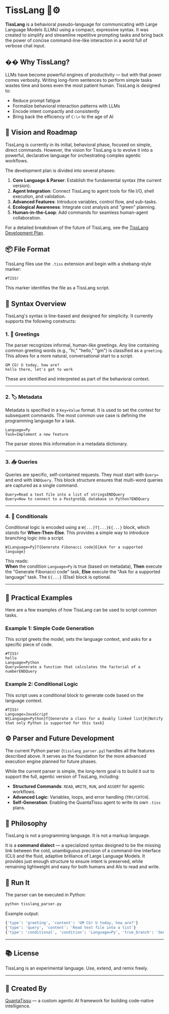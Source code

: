 # TissLang 🦰⚙️

**TissLang** is a behavioral pseudo-language for communicating with Large Language Models (LLMs) using a compact, expressive syntax. It was created to simplify and streamline repetitive prompting tasks and bring back the power of concise command-line-like interaction in a world full of verbose chat input.

## �� Why TissLang?

LLMs have become powerful engines of productivity — but with that power comes verbosity. Writing long-form sentences to perform simple tasks wastes time and bores even the most patient human. TissLang is designed to:

- Reduce prompt fatigue
- Formalize behavioral interaction patterns with LLMs
- Encode intent compactly and consistently
- Bring back the efficiency of `C:\>` to the age of AI

## 🚀 Vision and Roadmap

TissLang is currently in its initial, behavioral phase, focused on simple, direct commands. However, the vision for TissLang is to evolve it into a powerful, declarative language for orchestrating complex agentic workflows.

The development plan is divided into several phases:
1.  **Core Language & Parser**: Establish the fundamental syntax (the current version).
2.  **Agent Integration**: Connect TissLang to agent tools for file I/O, shell execution, and validation.
3.  **Advanced Features**: Introduce variables, control flow, and sub-tasks.
4.  **Ecological Awareness**: Integrate cost analysis and "green" planning.
5.  **Human-in-the-Loop**: Add commands for seamless human-agent collaboration.

For a detailed breakdown of the future of TissLang, see the [TissLang Development Plan](TissLang_plan.md).

## 📦 File Format

TissLang files use the `.tiss` extension and begin with a shebang-style marker:

```tiss
#TISS!
```

This marker identifies the file as a TissLang script.

## 🧠 Syntax Overview

TissLang's syntax is line-based and designed for simplicity. It currently supports the following constructs:

### 1. 👋 Greetings

The parser recognizes informal, human-like greetings. Any line containing common greeting words (e.g., "hi," "hello," "gm") is classified as a `greeting`. This allows for a more natural, conversational start to a script.

```tiss
GM CG! U today, how are?
hello there, let's get to work
```

These are identified and interpreted as part of the behavioral context.

---

### 2. 🏷️ Metadata

Metadata is specified in a `Key=Value` format. It is used to set the context for subsequent commands. The most common use case is defining the programming language for a task.

```tiss
Language=Py
Task=Implement a new feature
```

The parser stores this information in a metadata dictionary.

---

### 3. 📥 Queries

Queries are specific, self-contained requests. They must start with `Query=` and end with `ENDQuery`. This block structure ensures that multi-word queries are captured as a single command.

```tiss
Query=Read a text file into a list of stringsENDQuery
Query=How to connect to a PostgreSQL database in Python?ENDQuery
```

---

### 4. 🧮 Conditionals

Conditional logic is encoded using a `W{...}T{...}E{...}` block, which stands for **When-Then-Else**. This provides a simple way to introduce branching logic into a script.

```tiss
W{Language=Py}T{Generate Fibonacci code}E{Ask for a supported language}
```

This reads:  
**When** the condition `Language=Py` is true (based on metadata), **Then** execute the "Generate Fibonacci code" task, **Else** execute the "Ask for a supported language" task. The `E{...}` (Else) block is optional.

---

## 🔎 Practical Examples

Here are a few examples of how TissLang can be used to script common tasks.

### Example 1: Simple Code Generation

This script greets the model, sets the language context, and asks for a specific piece of code.

```tiss
#TISS!
hello
Language=Python
Query=Generate a function that calculates the factorial of a numberENDQuery
```

### Example 2: Conditional Logic

This script uses a conditional block to generate code based on the language context.

```tiss
#TISS!
Language=JavaScript
W{Language=Python}T{Generate a class for a doubly linked list}E{Notify that only Python is supported for this task}
```

## ⚙️ Parser and Future Development

The current Python parser (`tisslang_parser.py`) handles all the features described above. It serves as the foundation for the more advanced execution engine planned for future phases.

While the current parser is simple, the long-term goal is to build it out to support the full, agentic version of TissLang, including:
-   **Structured Commands**: `READ`, `WRITE`, `RUN`, and `ASSERT` for agentic workflows.
-   **Advanced Logic**: Variables, loops, and error handling (`TRY/CATCH`).
-   **Self-Generation**: Enabling the QuantaTissu agent to write its own `.tiss` plans.

## 🧩 Philosophy

TissLang is not a programming language. It is not a markup language.

It is a **command dialect** — a specialized syntax designed to be the missing link between the cold, unambiguous precision of a command-line interface (CLI) and the fluid, adaptive brilliance of Large Language Models. It provides just enough structure to ensure intent is preserved, while remaining lightweight and easy for both humans and AIs to read and write.

## 🧪 Run It

The parser can be executed in Python:

```bash
python tisslang_parser.py
```

Example output:
```python
{'type': 'greeting', 'content': 'GM CG! U today, how are?'}
{'type': 'query', 'content': 'Read text file into a list'}
{'type': 'conditional', 'condition': 'Language=Py', 'true_branch': 'Generate Fibonacci code', 'else_branch': 'Ask for supported language'}
```

---

## 📚 License

TissLang is an experimental language. Use, extend, and remix freely.

---

## 🧠 Created By

[QuantaTissu](https://github.com/drtamarojgreen/quanta_tissu) — a custom agentic AI framework for building code-native intelligence.

